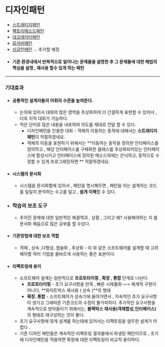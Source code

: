 # 디자인패턴

* [스트래티지패턴](./스트래티지패턴/README.md)
* [팩토리메소드패턴](./팩토리메소드패턴/README.md)
* [데코레이터패턴](./데코레이터패턴/README.md)
* [옵저버패턴](./옵저버패턴/README.md)
* [싱글턴패턴](./싱글턴패턴/README.md)
... 추가할 예정

- #### 기존 환경내에서 반복적으로 일어나는 문제들을 설명한 후 그 문제들에 대한 해법의 핵심을 설명 , 재사용 할수 있게 하는 패턴

---

### 기대효과

- #### 공통적인 설계자들의 어휘의 수준을 높여준다.

  - 논의에 있어서 대화의 많은 영역을 추상화하여 더 간결하게 표현할 수 있어서 , 더욱 지적 대화가 가능하다.
  - 적은 단어로 많은 내용을 내포하여 의도를 제대로 전달 할 수 있다.
    * 디자인패턴을 인용한 대화 - 객체의 이동하는 동작에 대해서는 **스트래티지패턴**이 적절하겠네요.
    * 객체의 이동을 표현하기 위해서는 **이동하는 동작을 정의한 인터페이스를 정의하고 , 해당 인터페이스를 구체화한 클래스를 추상화되어있는 인터페이스에 합성시키고 인터페이스에 정의된 메소드외에는 은닉하고, 동적으로 수정할 수 있게 프로그래밍하면 ** 적잘하겠네요.

- #### 시스템의 문서화

  - 시스템을 문서화함에 있어서 , 패턴을 명시해두면 , 패턴을 아는 설계자는 코드를 일일히 분석하는 수고를 덜고 , **쉽게 이해**할 수 있다.

- ### 학습의 보조 도구

  - 주어진 문제에 대한 일반적인 해결책과 , 상황 , 그리고 왜? 사용해야하는 지 를 문서화 해둠으로 많은 공부를 할 수있다.

- #### 기존방법에 대한 보조 역할

  - 객체 , 상속 ,다형성, 캡슐화 , 추상화 - 이 와 같은 소프트웨어를 설계할 때 고려해야할 여러 기법을 올바르게 사용하는 좋은 표본이다.

- #### 리팩토링에 용이

  - 소프트웨어 설계는 일반적으로 **프로토타이핑 , 확장 , 통합** 단계로 나뉜다.
    - **프로토타이핑** - 초기 요구사항을 만족 , 빠른 시제품화 —> 체계적 구현이 아니다, **화이트박스 재사용 ( 상속 )**의 형태
    - **확장.  통합** - 소프트웨어가 성숙기에 들어가면서 , 지속적인 추가 요구사항이 생기고 그에따른 기존코드의 수정이 불가피하다.  추가적인 요구사항을 계속적으로 받아들이기 위해서는, **블랙박스 재사용(객체합성,인터페이스)** 의 형태로 재구성하는 것이 좋다.
  - 초기 요구사항에 맞게 설계를 하는데에 있어서는 리팩토링을 염두한 설계가 어렵다 .
  - 기존 디자인 패턴들은 계속적인 리팩토링 결과물에서 파생된 패턴이므로 , 초기에 디자인패턴을 적용하면 확장에 대한 리팩토링이 비교적 용이하다.
